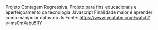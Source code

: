 Projeto Contagem Regressiva.
Projeto para fins educacionais e aperfeiçoamento da tecnologia Javascript
Finalidade maior é aprender como manipular datas no Js
Fonte: https://www.youtube.com/watch?v=ms0mXabu5RY